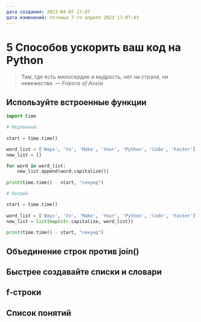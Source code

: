 ```yaml
---
дата создания: 2023-04-07 17:07
дата изменений: пятница 7-го апреля 2023 17:07:43
---
```


# 5 Способов ускорить ваш код на Python

> Там, где есть милосердие и мудрость, нет ни страха, ни невежества.
> — <cite>Francis of Assisi</cite>

## Используйте встроенные функции

```python
import time 
```

```python
# Медленный:
 
start = time.time() 

word_list = ['Ways', 'to', 'Make', 'Your', 'Python', 'Code', 'Faster'] 
new_list = [] 

for word in word_list: 
    new_list.append(word.capitalize())
    
print(time.time() - start, "секунд")
```

```python
# бытрый

start = time.time() 
 
word_list = ['Ways', 'to', 'Make', 'Your', 'Python', 'Code', 'Faster']  
new_list = list(map(str.capitalize, word_list)) 
 
print(time.time() - start, "секунд") 
```
## Объединение строк против join()

## Быстрее создавайте списки и словари

## f-строки

## Список понятий